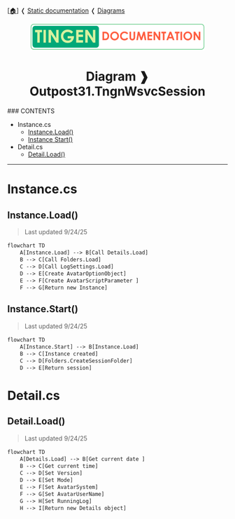 <!-- u251002 -->

[[🏠︎](../../README.md)] ❬ [Static documentation](../README.md) ❬ [Diagrams](README.md)

<div align="center">

  <picture>
    <source media="(prefers-color-scheme: dark)" srcset="https://github.com/spectrum-health-systems/tingen-projects/blob/main/logos/tngndocs-dark-400x63.png">
    <source media="(prefers-color-scheme: light)" srcset="https://github.com/spectrum-health-systems/tingen-projects/blob/main/logos/tngndocs-light-400x63.png">
    <img alt="Fallback image description" src="https://github.com/spectrum-health-systems/tingen-projects/blob/main/logos/tngndocs-light-400x63.png">
  </picture>
  <h1>
    Diagram ❱ Outpost31.TngnWsvcSession
  </h1>

</div>
### CONTENTS

* Instance.cs  
  * [Instance.Load()](#instanceload)  
  * [Instance Start()](#instancestart)  
* Detail.cs  
  * [Detail.Load()](#detailload)

***

# Instance.cs

## Instance.Load()

> Last updated 9/24/25

```mermaid
flowchart TD
    A[Instance.Load] --> B[Call Details.Load]
    B --> C[Call Folders.Load]
    C --> D[Call LogSettings.Load]
    D --> E[Create AvatarOptionObject]
    E --> F[Create AvatarScriptParameter ]
    F --> G[Return new Instance]
```

## Instance.Start()

> Last updated 9/24/25

```mermaid
flowchart TD
    A[Instance.Start] --> B[Instance.Load]
    B --> C[Instance created]
    C --> D[Folders.CreateSessionFolder]
    D --> E[Return session]
```

# Detail.cs

## Detail.Load()

> Last updated 9/24/25

```mermaid
flowchart TD
    A[Details.Load] --> B[Get current date ]
    B --> C[Get current time]
    C --> D[Set Version]
    D --> E[Set Mode]
    E --> F[Set AvatarSystem]
    F --> G[Set AvatarUserName]
    G --> H[Set RunningLog]
    H --> I[Return new Details object]
```
